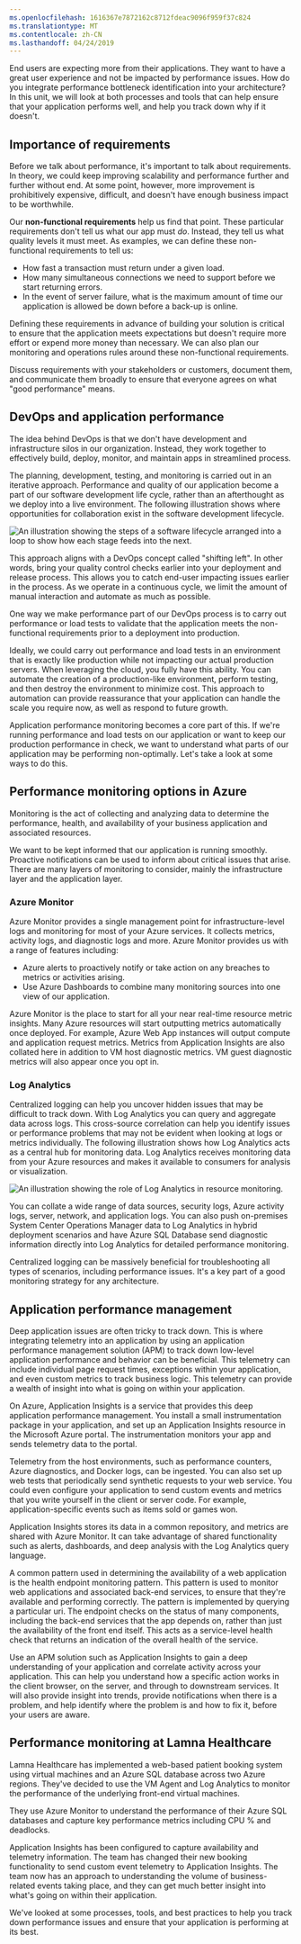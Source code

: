 ```yaml
---
ms.openlocfilehash: 1616367e7872162c8712fdeac9096f959f37c824
ms.translationtype: MT
ms.contentlocale: zh-CN
ms.lasthandoff: 04/24/2019
---
```

End users are expecting more from their applications. They want to have a great user experience and not be impacted by performance issues. How do you integrate performance bottleneck identification into your architecture? In this unit, we will look at both processes and tools that can help ensure that your application performs well, and help you track down why if it doesn't.

## <a name="importance-of-requirements"></a>Importance of requirements

Before we talk about performance, it's important to talk about requirements. In theory, we could keep improving scalability and performance further and further without end. At some point, however, more improvement is prohibitively expensive, difficult, and doesn't have enough business impact to be worthwhile. 

Our **non-functional requirements** help us find that point. These particular requirements don't tell us what our app must *do*. Instead, they tell us what quality levels it must meet. As examples, we can define these non-functional requirements to tell us:

- How fast a transaction must return under a given load.
- How many simultaneous connections we need to support before we start returning errors.
- In the event of server failure, what is the maximum amount of time our application is allowed be down before a back-up is online.

Defining these requirements in advance of building your solution is critical to ensure that the application meets expectations but doesn't require more effort or expend more money than necessary. We can also plan our monitoring and operations rules around these non-functional requirements. 

Discuss requirements with your stakeholders or customers, document them, and communicate them broadly to ensure that everyone agrees on what "good performance" means.

## <a name="devops-and-application-performance"></a>DevOps and application performance

The idea behind DevOps is that we don't have development and infrastructure silos in our organization. Instead, they work together to effectively build, deploy, monitor, and maintain apps in streamlined process.

The planning, development, testing, and monitoring is carried out in an iterative approach. Performance and quality of our application become a part of our software development life cycle, rather than an afterthought as we deploy into a live environment. The following illustration shows where opportunities for collaboration exist in the software development lifecycle.

![An illustration showing the steps of a software lifecycle arranged into a loop to show how each stage feeds into the next.](../media/5-devops-cycle.png)

This approach aligns with a DevOps concept called "shifting left". In other words, bring your quality control checks earlier into your deployment and release process. This allows you to catch end-user impacting issues earlier in the process. As we operate in a continuous cycle, we limit the amount of manual interaction and automate as much as possible. 

One way we make performance part of our DevOps process is to carry out performance or load tests to validate that the application meets the non-functional requirements prior to a deployment into production.

Ideally, we could carry out performance and load tests in an environment that is exactly like production while not impacting our actual production servers. When leveraging the cloud, you fully have this ability. You can automate the creation of a production-like environment, perform testing, and then destroy the environment to minimize cost. This approach to automation can provide reassurance that your application can handle the scale you require now, as well as respond to future growth.

Application performance monitoring becomes a core part of this. If we're running performance and load tests on our application or want to keep our production performance in check, we want to understand what parts of our application may be performing non-optimally. Let's take a look at some ways to do this.

## <a name="performance-monitoring-options-in-azure"></a>Performance monitoring options in Azure

Monitoring is the act of collecting and analyzing data to determine the performance, health, and availability of your business application and associated resources.

We want to be kept informed that our application is running smoothly. Proactive notifications can be used to inform about critical issues that arise. There are many layers of monitoring to consider, mainly the infrastructure layer and the application layer.

### <a name="azure-monitor"></a>Azure Monitor

Azure Monitor provides a single management point for infrastructure-level logs and monitoring for most of your Azure services. It collects metrics, activity logs, and diagnostic logs and more. Azure Monitor provides us with a range of features including:

- Azure alerts to proactively notify or take action on any breaches to metrics or activities arising.
- Use Azure Dashboards to combine many monitoring sources into one view of our application.

Azure Monitor is the place to start for all your near real-time resource metric insights. Many Azure resources will start outputting metrics automatically once deployed. For example, Azure Web App instances will output compute and application request metrics. Metrics from Application Insights are also collated here in addition to VM host diagnostic metrics. VM guest diagnostic metrics will also appear once you opt in.

### <a name="log-analytics"></a>Log Analytics

Centralized logging can help you uncover hidden issues that may be difficult to track down. With Log Analytics you can query and aggregate data across logs. This cross-source correlation can help you identify issues or performance problems that may not be evident when looking at logs or metrics individually. The following illustration shows how Log Analytics acts as a central hub for monitoring data. Log Analytics receives monitoring data from your Azure resources and makes it available to consumers for analysis or visualization.

![An illustration showing the role of Log Analytics in resource monitoring.](../media/5-log-analytics.png)

You can collate a wide range of data sources, security logs, Azure activity logs, server, network, and application logs. You can also push on-premises System Center Operations Manager data to Log Analytics in hybrid deployment scenarios and have Azure SQL Database send diagnostic information directly into Log Analytics for detailed performance monitoring.

Centralized logging can be massively beneficial for troubleshooting all types of scenarios, including performance issues. It's a key part of a good monitoring strategy for any architecture.

## <a name="application-performance-management"></a>Application performance management

Deep application issues are often tricky to track down. This is where integrating telemetry into an application by using an application performance management solution (APM) to track down low-level application performance and behavior can be beneficial. This telemetry can include individual page request times, exceptions within your application, and even custom metrics to track business logic. This telemetry can provide a wealth of insight into what is going on within your application.

On Azure, Application Insights is a service that provides this deep application performance management. You install a small instrumentation package in your application, and set up an Application Insights resource in the Microsoft Azure portal. The instrumentation monitors your app and sends telemetry data to the portal.

Telemetry from the host environments, such as performance counters, Azure diagnostics, and Docker logs, can be ingested. You can also set up web tests that periodically send synthetic requests to your web service. You could even configure your application to send custom events and metrics that you write yourself in the client or server code. For example, application-specific events such as items sold or games won.

Application Insights stores its data in a common repository, and metrics are shared with Azure Monitor. It can take advantage of shared functionality such as alerts, dashboards, and deep analysis with the Log Analytics query language.

A common pattern used in determining the availability of a web application is the health endpoint monitoring pattern. This pattern is used to monitor web applications and associated back-end services, to ensure that they're available and performing correctly. The pattern is implemented by querying a particular uri. The endpoint checks on the status of many components, including the back-end services that the app depends on, rather than just the availability of the front end itself. This acts as a service-level health check that returns an indication of the overall health of the service.

Use an APM solution such as Application Insights to gain a deep understanding of your application and correlate activity across your application. This can help you understand how a specific action works in the client browser, on the server, and through to downstream services. It will also provide insight into trends, provide notifications when there is a problem, and help identify where the problem is and how to fix it, before your users are aware.

## <a name="performance-monitoring-at-lamna-healthcare"></a>Performance monitoring at Lamna Healthcare

Lamna Healthcare has implemented a web-based patient booking system using virtual machines and an Azure SQL database across two Azure regions. They've decided to use the VM Agent and Log Analytics to monitor the performance of the underlying front-end virtual machines.

They use Azure Monitor to understand the performance of their Azure SQL databases and capture key performance metrics including CPU % and deadlocks.

Application Insights has been configured to capture availability and telemetry information. The team has changed their new booking functionality to send custom event telemetry to Application Insights. The team now has an approach to understanding the volume of business-related events taking place, and they can get much better insight into what's going on within their application.

We've looked at some processes, tools, and best practices to help you track down performance issues and ensure that your application is performing at its best.